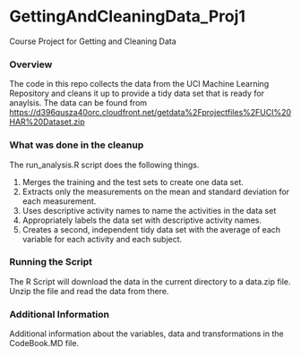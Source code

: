 GettingAndCleaningData_Proj1
============================

Course Project for Getting and Cleaning Data

### Overview
The code in this repo collects the data from the UCI Machine Learning Repository and cleans it up to provide a tidy data set that is ready for anaylsis. The data can be found from https://d396qusza40orc.cloudfront.net/getdata%2Fprojectfiles%2FUCI%20HAR%20Dataset.zip

### What was done in the cleanup 

The run_analysis.R script does the following things.
1. Merges the training and the test sets to create one data set.
2. Extracts only the measurements on the mean and standard deviation for each measurement. 
3. Uses descriptive activity names to name the activities in the data set
4. Appropriately labels the data set with descriptive activity names. 
5. Creates a second, independent tidy data set with the average of each variable for each activity and each subject. 

### Running the Script
The R Script will download the data in the current directory to a data.zip file. Unzip the file and read the data from there.

### Additional Information
Additional information about the variables, data and transformations in the CodeBook.MD file.